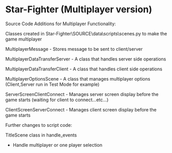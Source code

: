 # Star-Fighter (Multiplayer version)

Source Code Additions for Multiplayer Functionality:

Classes created in Star-Fighter\SOURCE\data\scripts\scenes.py to make the game multiplayer

MultiplayerMessage - Stores message to be sent to client/server

MultiplayerDataTransferServer - A class that handles server side operations

MultiplayerDataTransferClient - A class that handles client side operations

MultiplayerOptionsScene - A class that manages multiplayer options (Client,Server run in Test Mode for example)

ServerScreenClientConnect - Manages server screen display before the game starts (waiting for client to connect...etc...)

ClientScreenServerConnect - Manages client screen display before the game starts

Further changes to script code:

TitleScene class in handle_events
   - Handle multiplayer or one player selection
